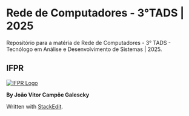# Rede de Computadores - 3°TADS | 2025

Repositório para a matéria de Rede de Computadores - 3° TADS - Tecnólogo em Análise e Desenvolvimento de Sistemas | 2025.

## IFPR

[![IFPR Logo](https://user-images.githubusercontent.com/126702799/234438114-4db30796-20ad-4bec-b118-246ebbe9de63.png)](https://user-images.githubusercontent.com/126702799/234438114-4db30796-20ad-4bec-b118-246ebbe9de63.png)

**By João Vitor Campõe Galescky**

Written with  [StackEdit](https://stackedit.io/).
